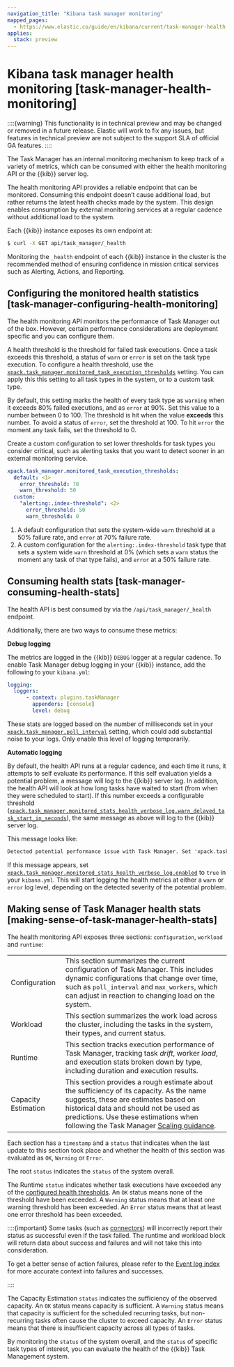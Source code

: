 ```yaml
---
navigation_title: "Kibana task manager monitoring"
mapped_pages:
  - https://www.elastic.co/guide/en/kibana/current/task-manager-health-monitoring.html
applies:
  stack: preview
---
```




# Kibana task manager health monitoring [task-manager-health-monitoring]


::::{warning}
This functionality is in technical preview and may be changed or removed in a future release. Elastic will work to fix any issues, but features in technical preview are not subject to the support SLA of official GA features.
::::


The Task Manager has an internal monitoring mechanism to keep track of a variety of metrics, which can be consumed with either the health monitoring API or the {{kib}} server log.

The health monitoring API provides a reliable endpoint that can be monitored. Consuming this endpoint doesn’t cause additional load, but rather returns the latest health checks made by the system. This design enables consumption by external monitoring services at a regular cadence without additional load to the system.

Each {{kib}} instance exposes its own endpoint at:

```bash
$ curl -X GET api/task_manager/_health
```

Monitoring the `_health` endpoint of each {{kib}} instance in the cluster is the recommended method of ensuring confidence in mission critical services such as Alerting, Actions, and Reporting.


## Configuring the monitored health statistics [task-manager-configuring-health-monitoring]

The health monitoring API monitors the performance of Task Manager out of the box.  However, certain performance considerations are deployment specific and you can configure them.

A health threshold is the threshold for failed task executions.  Once a task exceeds this threshold, a status of `warn` or `error` is set on the task type execution. To configure a health threshold, use the [`xpack.task_manager.monitored_task_execution_thresholds`](asciidocalypse://docs/kibana/docs/reference/configuration-reference/task-manager-settings.md#task-manager-health-settings) setting.  You can apply this this setting to all task types in the system, or to a custom task type.

By default, this setting marks the health of every task type as `warning` when it exceeds 80% failed executions, and as `error` at 90%. Set this value to a number between 0 to 100. The threshold is hit when the value **exceeds** this number. To avoid a status of `error`, set the threshold at 100.  To hit `error` the moment any task fails, set the threshold to 0.

Create a custom configuration to set lower thresholds for task types you consider critical, such as alerting tasks that you want to detect sooner in an external monitoring service.

```yaml
xpack.task_manager.monitored_task_execution_thresholds:
  default: <1>
    error_threshold: 70
    warn_threshold: 50
  custom:
    "alerting:.index-threshold": <2>
      error_threshold: 50
      warn_threshold: 0
```

1. A default configuration that sets the system-wide `warn` threshold at a 50% failure rate, and `error` at 70% failure rate.
2. A custom configuration for the `alerting:.index-threshold` task type that sets a system wide `warn` threshold at 0% (which sets a `warn` status the moment any task of that type fails), and `error` at a 50% failure rate.



## Consuming health stats [task-manager-consuming-health-stats]

The health API is best consumed by via the `/api/task_manager/_health` endpoint.

Additionally, there are two ways to consume these metrics:

**Debug logging**

The metrics are logged in the {{kib}} `DEBUG` logger at a regular cadence. To enable Task Manager debug logging in your {{kib}} instance, add the following to your `kibana.yml`:

```yaml
logging:
  loggers:
      - context: plugins.taskManager
        appenders: [console]
        level: debug
```

These stats are logged based on the number of milliseconds set in your [`xpack.task_manager.poll_interval`](https://www.elastic.co/guide/en/kibana/current/task-manager-settings-kb.html#task-manager-settings) setting, which could add substantial noise to your logs. Only enable this level of logging temporarily.

**Automatic logging**

By default, the health API runs at a regular cadence, and each time it runs, it attempts to self evaluate its performance. If this self evaluation yields a potential problem, a message will log to the {{kib}} server log. In addition, the health API will look at how long tasks have waited to start (from when they were scheduled to start). If this number exceeds a configurable threshold ([`xpack.task_manager.monitored_stats_health_verbose_log.warn_delayed_task_start_in_seconds`](https://www.elastic.co/guide/en/kibana/current/task-manager-settings-kb.html#task-manager-settings)), the same message as above will log to the {{kib}} server log.

This message looks like:

```txt
Detected potential performance issue with Task Manager. Set 'xpack.task_manager.monitored_stats_health_verbose_log.enabled: true' in your Kibana.yml to enable debug logging`
```

If this message appears, set [`xpack.task_manager.monitored_stats_health_verbose_log.enabled`](https://www.elastic.co/guide/en/kibana/current/task-manager-settings-kb.html#task-manager-settings) to `true` in your `kibana.yml`. This will start logging the health metrics at either a `warn` or `error` log level, depending on the detected severity of the potential problem.


## Making sense of Task Manager health stats [making-sense-of-task-manager-health-stats]

The health monitoring API exposes three sections: `configuration`, `workload` and `runtime`:

|     |     |
| --- | --- |
| Configuration | This section summarizes the current configuration of Task Manager.  This includes dynamic configurations that change over time, such as `poll_interval` and `max_workers`, which can adjust in reaction to changing load on the system. |
| Workload | This section summarizes the work load across the cluster, including the tasks in the system, their types, and current status. |
| Runtime | This section tracks execution performance of Task Manager, tracking task *drift*, worker *load*, and execution stats broken down by type, including duration and execution results. |
| Capacity Estimation | This section provides a rough estimate about the sufficiency of its capacity. As the name suggests, these are estimates based on historical data and should not be used as predictions. Use these estimations when following the Task Manager [Scaling guidance](../distributed-architecture/kibana-tasks-management.md#task-manager-scaling-guidance). |

Each section has a `timestamp` and a `status` that indicates when the last update to this section took place and whether the health of this section was evaluated as `OK`, `Warning` or `Error`.

The root `status` indicates the `status` of the system overall.

The Runtime `status` indicates whether task executions have exceeded any of the [configured health thresholds](#task-manager-configuring-health-monitoring). An `OK` status means none of the threshold have been exceeded. A `Warning` status means that at least one warning threshold has been exceeded. An `Error` status means that at least one error threshold has been exceeded.

::::{important}
Some tasks (such as [connectors](../manage-connectors.md)) will incorrectly report their status as successful even if the task failed. The runtime and workload block will return data about success and failures and will not take this into consideration.

To get a better sense of action failures, please refer to the [Event log index](../../explore-analyze/alerts-cases/alerts/event-log-index.md) for more accurate context into failures and successes.

::::


The Capacity Estimation `status` indicates the sufficiency of the observed capacity. An `OK` status means capacity is sufficient. A `Warning` status means that capacity is sufficient for the scheduled recurring tasks, but non-recurring tasks often cause the cluster to exceed capacity. An `Error` status means that there is insufficient capacity across all types of tasks.

By monitoring the `status` of the system overall, and the `status` of specific task types of interest, you can evaluate the health of the {{kib}} Task Management system.
